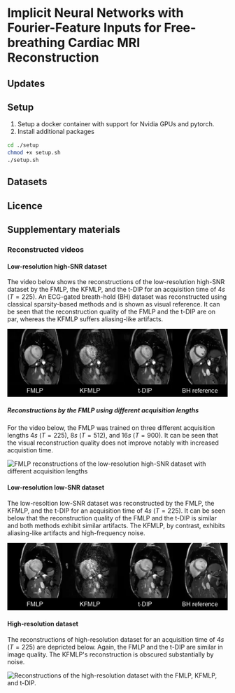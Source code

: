 # Implicit Neural Networks with Fourier-Feature Inputs for Free-breathing Cardiac MRI Reconstruction

## Updates

## Setup
1. Setup a docker container with support for Nvidia GPUs and pytorch. 
2. Install additional packages
```bash
cd ./setup
chmod +x setup.sh
./setup.sh
```

## Datasets

## Licence


## Supplementary materials
### Reconstructed videos

#### Low-resolution high-SNR dataset
The video below shows the reconstructions of the low-resolution high-SNR dataset by the FMLP, the KFMLP, and the t-DIP for an acquisition time of $4s$ ($T = 225$). An ECG-gated breath-hold (BH) dataset was reconstructed using classical sparsity-based methods and is shown as visual reference. It can be seen that the reconstruction quality of the FMLP and the t-DIP are on par, whereas the KFMLP suffers aliasing-like artifacts. 

![Reconstructions of the low-resolution high-SNR dataset with the FMLP, KFMLP, and t-DIP.](supplements/lowres_highsnr/all_methods_225/timecoded_cfr.gif)


##### Reconstructions by the FMLP using different acquisition lengths
For the video below, the FMLP was trained on three different acquisition lengths $4s$ ($T=225$), $8s$ ($T=512$), and $16s$ ($T=900$). It can be seen that the visual reconstruction quality does not improve notably with increased acquistion time.

![FMLP reconstructions of the low-resolution high-SNR dataset with different acquisition lengths](supplements/lowres_highsnr/FMLP/all_acquisition_lengths/timecoded_cfr.gif)


#### Low-resolution low-SNR dataset
The low-resoltion low-SNR dataset was reconstructed by the FMLP, the KFMLP, and the t-DIP for an acquisition time of $4s$ ($T = 225$). It can be seen below that the reconstruction quality of the FMLP and the t-DIP is similar and both methods exhibit similar artifacts. The KFMLP, by contrast, exhibits aliasing-like artifacts and high-frequency noise. 

![Reconstructions of the low-resolution low-SNR dataset with the FMLP, KFMLP, and t-DIP.](supplements/lowres_lowsnr/all_methods_225/timecoded_cfr.gif)

#### High-resolution dataset
The reconstructions of high-resolution dataset for an acquisition time of $4s$ ($T=225$) are depricted below. Again, the FMLP and the t-DIP are similar in image quality. The KFMLP's reconstruction is obscured substantially by noise.

![Reconstructions of the high-resolution dataset with the FMLP, KFMLP, and t-DIP.](supplements/highres/all_methods_225/timecoded_cfr.gif)

